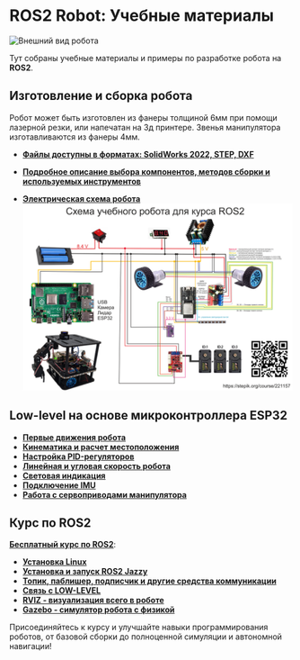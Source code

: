 # ROS2 Robot: Учебные материалы

![Внешний вид робота](https://github.com/stepanburmistrov/ROS2_robotV1/blob/main/3D/3d_Real.png?raw=true)

Тут собраны учебные материалы и примеры по разработке робота на **ROS2**.


## Изготовление и сборка робота
Робот может быть изготовлен из фанеры толщиной 6мм при помощи лазерной резки, или напечатан на 3д принтере. 
Звенья манипулятора изготавливаются из фанеры 4мм.
- [**Файлы доступны в форматах: SolidWorks 2022, STEP, DXF**](https://github.com/stepanburmistrov/ROS2_robotV1/tree/main/3D)

- [**Подробное описание выбора компонентов, методов сборки и используемых инструментов**](https://stepik.org/lesson/1590256/step/1?unit=1611795)

- [**Электрическая схема робота**](https://github.com/stepanburmistrov/ROS2_robotV1/blob/main/Circuit/ROS2_Robot_Circuit.pdf)
![Электрическая схема робота](https://github.com/stepanburmistrov/ROS2_robotV1/blob/main/Circuit/ROS2_Robot_Circuit_small.png?raw=true)

## Low-level на основе микроконтроллера ESP32
- [**Первые движения робота**](https://stepik.org/lesson/1590257/step/1?unit=1611796)
- [**Кинематика и расчет местоположения**](https://stepik.org/lesson/1590257/step/2?unit=1611796)
- [**Настройка PID-регуляторов**](https://stepik.org/lesson/1590257/step/4?unit=1611796)
- [**Линейная и угловая скорость робота**](https://stepik.org/lesson/1590257/step/7?unit=1611796)
- [**Световая индикация**](https://stepik.org/lesson/1590257/step/10?unit=1611796)
- [**Подключение IMU**](https://stepik.org/lesson/1590257/step/11?unit=1611796)
- [**Работа с сервоприводами манипулятора**](https://stepik.org/lesson/1590257/step/13?unit=1611796)

## Курс по ROS2
[**Бесплатный курс по ROS2**](https://stepik.org/course/221157):
- [**Установка Linux**](https://stepik.org/lesson/1505338/step/1?unit=1525484)
- [**Установка и запуск ROS2 Jazzy**](https://stepik.org/lesson/1505346/step/1?unit=1525492)
- [**Топик, паблишер, подписчик и другие средства коммуникации**](https://stepik.org/lesson/1597035/step/1?unit=1618661)
- [**Связь с LOW-LEVEL**](https://stepik.org/lesson/1590260/step/1?unit=1611799)
- [**RVIZ -  визуализация всего в роботе**](https://stepik.org/lesson/1612393/step/1?unit=1634192)
- [**Gazebo - симулятор робота с физикой**](https://stepik.org/lesson/1612395/step/1?unit=1634194)

Присоединяйтесь к курсу и улучшайте навыки программирования роботов, от базовой сборки до полноценной симуляции и автономной навигации!
